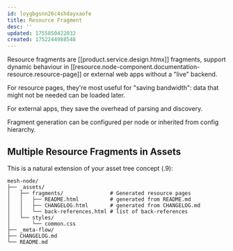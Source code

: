 ```yaml
---
id: loygbgsnn26c4shdayxaofe
title: Resource Fragment
desc: ''
updated: 1755850422032
created: 1752244988548
---
```


Resource fragments are [[product.service.design.htmx]] fragments, support dynamic behaviour in [[resource.node-component.documentation-resource.resource-page]] or external web apps without a "live" backend.

For resource pages, they're most useful for "saving bandwidth": data that might not be needed can be loaded later.

For external apps, they save the overhead of parsing and discovery.

Fragment generation can be configured per node or inherited from config hierarchy.

## **Multiple Resource Fragments in Assets**

This is a natural extension of your asset tree concept (.9):

```
mesh-node/
├── _assets/
│   ├── fragments/               # Generated resource pages
│   │   ├── README.html          # generated from README.md
│   │   ├── CHANGELOG.html       # generated from CHANGELOG.md
│   │   └── back-references.html # list of back-references
│   └── styles/
│       └── common.css
├── _meta-flow/
├── CHANGELOG.md
└── README.md
```

